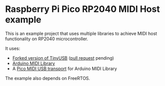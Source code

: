 # Raspberry Pi Pico RP2040 MIDI Host example

This is an example project that uses multiple libraries to achieve MIDI host functionality on RP2040 microcontroller.

It uses:
- [Forked version of TinyUSB](https://github.com/atoktoto/tinyusb/tree/midihost) ([pull request](https://github.com/hathach/tinyusb/pull/1627) pending)
- [Arduino MIDI Library](https://github.com/FortySevenEffects/arduino_midi_library)
- A [Pico MIDI USB transport](https://github.com/atoktoto/pico-midi-usb-transport) for Arduino MIDI Library

The example also depends on FreeRTOS.
